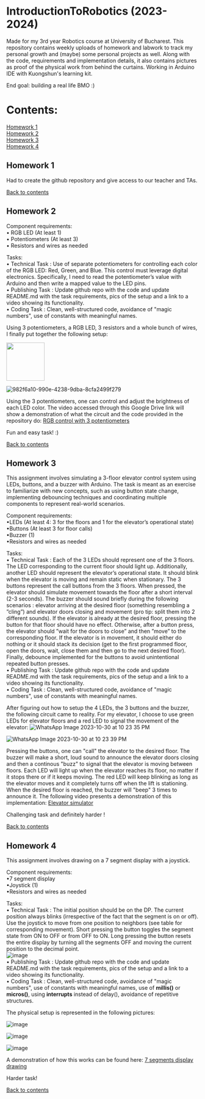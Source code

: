 # IntroductionToRobotics (2023-2024)

Made for my 3rd year Robotics course at University of Bucharest. This repository contains weekly uploads of homework and labwork to track my personal growth and (maybe) some personal projects as well. Along with the code, requirements and implementation details, it also contains pictures as proof of the physical work from behind the curtains. Working in Arduino IDE with Kuongshun's learning kit.

End goal: building a real life BMO :)

# Contents: <br/>
[Homework 1](#homework-1) <br/>
[Homework 2](#homework-2) <br/>
[Homework 3](#homework-3) <br/>
[Homework 4](#homework-4) <br/>
 
## Homework 1

Had to create the github repository and give access to our teacher and TAs.

[Back to contents](#contents-)

## Homework 2

Component requirements: <br />
• RGB LED (At least 1) <br />
• Potentiometers (At least 3) <br />
• Resistors and wires as needed <br />

Tasks: <br />
• Technical Task : Use of separate potentiometers for controlling each color of the RGB LED: Red, Green, and Blue. This control must leverage digital electronics. Specifically, I need to read the potentiometer’s value with Arduino and then write a mapped value to the LED pins. <br />
• Publishing Task : Update github repo with the code and update README.md with the task requirements, pics of the setup and a link to a video showing its functionality. <br />
• Coding Task : Clean, well-structured code, avoidance of "magic numbers", use of constants with meaningful names. <br />

Using 3 potentiometers, a RGB LED, 3 resistors and a whole bunch of wires, I finally put together the following setup:

<img src="https://github.com/slayyyyyyy/IntroductionToRobotics/assets/104028747/f81550ee-4a0b-4f3f-baf9-e2bc4450cfe1 " width = "100" height = "100">

![982f6a10-990e-4238-9dba-8cfa2499f279](https://github.com/slayyyyyyy/IntroductionToRobotics/assets/104028747/c5d4ee81-41a1-446a-9537-e5558312e507)

Using the 3 potentiometers, one can control and adjust the brightness of each LED color. The video accessed through this Google Drive link will show a demonstration of what the circuit and the code provided in the repository do: [RGB control with 3 potentiometers](https://drive.google.com/file/d/1Dxou-CeesZ6c_ggzSLRYmoL9Te8A52zk/view?usp=share_link)

Fun and easy task! :)

[Back to contents](#contents-)

## Homework 3

This  assignment  involves  simulating  a  3-floor  elevator  control  system  using LEDs, buttons, and a buzzer with Arduino. The task is meant as an exercise to familiarize with new concepts, such as using button state change, implementing debouncing techniques and coordinating multiple components to represent real-world scenarios.

Component requirements: <br/>
•LEDs  (At  least  4:  3  for  the  floors  and  1  for  the  elevator’s  operational state) <br/>
•Buttons (At least 3 for floor calls) <br/>
•Buzzer (1) <br/>
•Resistors and wires as needed <br/>

Tasks: <br/>
• Technical Task : Each of the 3 LEDs should represent one of the 3 floors. The LED corresponding to the current floor should light up. Additionally, another LED should represent the elevator’s operational state. It should blink when the elevator is moving and remain static when stationary. The 3 buttons represent the call buttons from the 3 floors.  When pressed, the elevator should simulate movement towards the floor after a short interval (2-3 seconds). The buzzer should sound briefly during the following scenarios : elevator arriving at the desired floor (something resembling a ”cling”) and elevator doors closing and movement (pro tip: split them into 2 different sounds). If the elevator is already at the desired floor, pressing the button for that floor should have no effect. Otherwise, after a button press, the elevator should ”wait for the doors to close” and then ”move” to the corresponding floor. If the elevator is in movement, it should either do nothing or it should stack its decision (get to the first programmed floor,  open the doors, wait, close them and then go to the next desired floor). Finally, debounce implemented for the buttons to avoid unintentional repeated button presses. <br/>
• Publishing Task : Update github repo with the code and update README.md with the task requirements, pics of the setup and a link to a video showing its functionality. <br />
• Coding Task : Clean, well-structured code, avoidance of "magic numbers", use of constants with meaningful names. <br />

After figuring out how to setup the 4 LEDs, the 3 buttons and the buzzer, the following circuit came to reality. For my elevator, I choose to use green LEDs for elevator floors and a red LED to signal the movement of the elevator:
![WhatsApp Image 2023-10-30 at 10 23 35 PM](https://github.com/slayyyyyyy/IntroductionToRobotics/assets/104028747/06a42660-d216-463a-9fb2-b63668fdec49)

![WhatsApp Image 2023-10-30 at 10 23 39 PM](https://github.com/slayyyyyyy/IntroductionToRobotics/assets/104028747/437c3110-14a5-4fc0-8455-3889b05159fb)

Pressing the buttons, one can "call" the elevator to the desired floor. The buzzer will make a short, loud sound to announce the elevator doors closing and then a continous "buzz" to signal that the elevator is moving between floors. Each LED will light up when the elevator reaches its floor, no matter if it stops there or if it keeps moving. The red LED will keep blinking as long as the elevator moves and it completely turns off when the lift is stationing. When the desired floor is reached, the buzzer will "beep" 3 times to announce it. The following video presents a demonstration of this implementation: [Elevator simulator](https://drive.google.com/file/d/1r7enTS17K0I_EYG-8yfubzbX0qP36-ov/view?usp=sharing)

Challenging task and definitely harder !

[Back to contents](#contents-)

## Homework 4

This  assignment  involves  drawing on a 7 segment display with a joystick. 

Component requirements: <br/>
•7 segment display <br/>
•Joystick (1) <br/>
•Resistors and wires as needed <br/>

Tasks: <br/>
• Technical Task : The initial position should be on the DP. The current position always blinks (irrespective of the fact that the segment is on or off). Use the joystick to move from one position to neighbors (see table for corresponding movement). Short pressing the button toggles the segment state from ON to OFF or from OFF to ON. Long pressing the button resets the entire display by turning all the segments OFF and moving the current position to the decimal point. <br/>
![image](https://github.com/slayyyyyyy/IntroductionToRobotics/assets/104028747/d3e62057-6c99-4068-a507-47a7ee1248c8) <br/>
• Publishing Task : Update github repo with the code and update README.md with the task requirements, pics of the setup and a link to a video showing its functionality. <br />
• Coding Task : Clean, well-structured code, avoidance of "magic numbers", use of constants with meaningful names, use of <b>millis()</b> or <b>micros()</b>, using <b>interrupts</b> instead of delay(), avoidance of repetitive structures. <br />

The physical setup is represented in the following pictures:

![image](https://github.com/slayyyyyyy/IntroductionToRobotics/assets/104028747/a2157dac-8258-4dd5-afc7-6989b60a7bcf)

![image](https://github.com/slayyyyyyy/IntroductionToRobotics/assets/104028747/8b91ea31-9740-4b95-960c-7c8069eb9356)

![image](https://github.com/slayyyyyyy/IntroductionToRobotics/assets/104028747/b735b11e-b80c-4960-b51f-75f646c04aa2)


A demonstration of how this works can be found here: [7 segments display drawing](https://drive.google.com/file/d/1xeKaUdoSJDZcFFWQKgC5CfdPgCAyIZon/view?usp=drive_link)

Harder task!

[Back to contents](#contents-)
